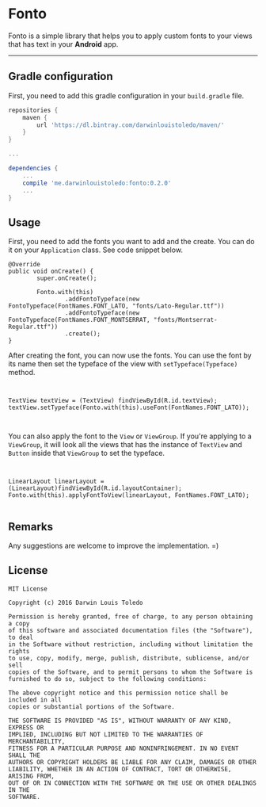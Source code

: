 Fonto
===================

Fonto is a simple library that helps you to apply custom fonts to your views that has text in your **Android** app.

----------


Gradle configuration
-------------------------------
First, you need to add this gradle configuration in your `build.gradle` file.

```gradle
repositories {
    maven {
        url 'https://dl.bintray.com/darwinlouistoledo/maven/'
    }
}

...

dependencies {
    ...
    compile 'me.darwinlouistoledo:fonto:0.2.0'
    ...
}

```

Usage
---------
First, you need to add the fonts you want to add and the create. You can do it on your `Application` class. See code snippet below.

```android
@Override
public void onCreate() {
        super.onCreate();

        Fonto.with(this)
                .addFontoTypeface(new FontoTypeface(FontNames.FONT_LATO, "fonts/Lato-Regular.ttf"))
                .addFontoTypeface(new FontoTypeface(FontNames.FONT_MONTSERRAT, "fonts/Montserrat-Regular.ttf"))
                .create();
}
```

After creating the font, you can now use the fonts. You can use the font by its name then set the typeface of the view with `setTypeface(Typeface)` method.

```android


TextView textView = (TextView) findViewById(R.id.textView);
textView.setTypeface(Fonto.with(this).useFont(FontNames.FONT_LATO));



```
You can also apply the font to the `View` or `ViewGroup`. If you're applying to a `ViewGroup`, it will look all the views that has the instance of `TextView` and `Button` inside that `ViewGroup` to set the typeface.

```android


LinearLayout linearLayout = (LinearLayout)findViewById(R.id.layoutContainer);
Fonto.with(this).applyFontToView(linearLayout, FontNames.FONT_LATO);


```

Remarks
------------
Any suggestions are welcome to improve the implementation. =)


License
------------
```
MIT License

Copyright (c) 2016 Darwin Louis Toledo

Permission is hereby granted, free of charge, to any person obtaining a copy
of this software and associated documentation files (the "Software"), to deal
in the Software without restriction, including without limitation the rights
to use, copy, modify, merge, publish, distribute, sublicense, and/or sell
copies of the Software, and to permit persons to whom the Software is
furnished to do so, subject to the following conditions:

The above copyright notice and this permission notice shall be included in all
copies or substantial portions of the Software.

THE SOFTWARE IS PROVIDED "AS IS", WITHOUT WARRANTY OF ANY KIND, EXPRESS OR
IMPLIED, INCLUDING BUT NOT LIMITED TO THE WARRANTIES OF MERCHANTABILITY,
FITNESS FOR A PARTICULAR PURPOSE AND NONINFRINGEMENT. IN NO EVENT SHALL THE
AUTHORS OR COPYRIGHT HOLDERS BE LIABLE FOR ANY CLAIM, DAMAGES OR OTHER
LIABILITY, WHETHER IN AN ACTION OF CONTRACT, TORT OR OTHERWISE, ARISING FROM,
OUT OF OR IN CONNECTION WITH THE SOFTWARE OR THE USE OR OTHER DEALINGS IN THE
SOFTWARE.

```
